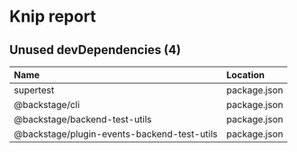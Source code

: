 # Knip report

## Unused devDependencies (4)

| Name                                        | Location     |
|:--------------------------------------------|:-------------|
| supertest                                   | package.json |
| @backstage/cli                              | package.json |
| @backstage/backend-test-utils               | package.json |
| @backstage/plugin-events-backend-test-utils | package.json |

